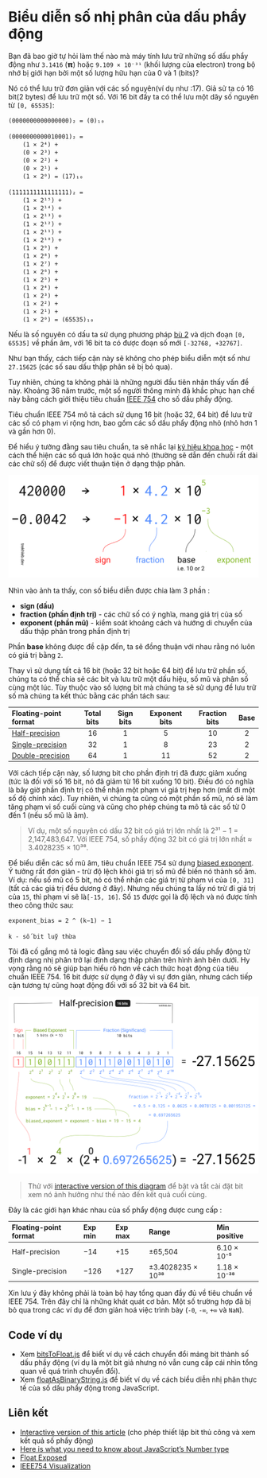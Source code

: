 # Biểu diễn số nhị phân của dấu phẩy động

Bạn đã bao giờ tự hỏi làm thế nào mà máy tính lưu trữ những số dấu phẩy động như `3.1416` (𝝿) hoặc `9.109 × 10⁻³¹` (khối lượng của electron) trong bộ nhớ bị giới hạn bởi một số lượng hữu hạn của 0 và 1 (bits)?

Nó có thể lưu trữ đơn giản với các số nguyên(ví dụ như :17). Giả sử ta có 16 bit(2 bytes) để lưu trữ một số. Với 16 bit đấy ta có thể lưu một dãy số nguyên từ `[0, 65535]`:

```text
(0000000000000000)₂ = (0)₁₀

(0000000000010001)₂ =
    (1 × 2⁴) +
    (0 × 2³) +
    (0 × 2²) +
    (0 × 2¹) +
    (1 × 2⁰) = (17)₁₀

(1111111111111111)₂ =
    (1 × 2¹⁵) +
    (1 × 2¹⁴) +
    (1 × 2¹³) +
    (1 × 2¹²) +
    (1 × 2¹¹) +
    (1 × 2¹⁰) +
    (1 × 2⁹) +
    (1 × 2⁸) +
    (1 × 2⁷) +
    (1 × 2⁶) +
    (1 × 2⁵) +
    (1 × 2⁴) +
    (1 × 2³) +
    (1 × 2²) +
    (1 × 2¹) +
    (1 × 2⁰) = (65535)₁₀
```

Nếu là số nguyên có dấu ta sử dụng phương pháp [bù 2](https://en.wikipedia.org/wiki/Two%27s_complement) và dịch đoạn `[0, 65535]` về phần âm, với 16 bit ta có được đoạn số mới `[-32768, +32767]`.

Như bạn thấy, cách tiếp cận này sẽ không cho phép biểu diễn một số như `27.15625` (các số sau dấu thập phân sẽ bị bỏ qua).

Tuy nhiên, chúng ta không phải là những người đầu tiên nhận thấy vấn đề này. Khoảng 36 năm trước, một số người thông minh đã khắc phục hạn chế này bằng cách giới thiệu tiêu chuẩn [IEEE 754](https://en.wikipedia.org/wiki/IEEE_754) cho số dấu phẩy động.

Tiêu chuẩn IEEE 754 mô tả cách sử dụng 16 bit (hoặc 32, 64 bit) để lưu trữ các số có phạm vi rộng hơn, bao gồm các số dấu phẩy động nhỏ (nhỏ hơn 1 và gần hơn 0).

Để hiểu ý tưởng đằng sau tiêu chuẩn, ta sẽ nhắc lại [ký hiệu khoa học](https://en.wikipedia.org/wiki/Scientific_notation) - một cách thể hiện các số quá lớn hoặc quá nhỏ (thường sẽ dẫn đến chuỗi rất dài các chữ số) để được viết thuận tiện ở dạng thập phân.

![Scientific number notation](images/03-scientific-notation.png)

Nhìn vào ảnh ta thấy, con số biểu diễn được chia làm 3 phần :
- **sign (dấu)**
- **fraction (phần định trị)** - các chữ số có ý nghĩa, mang giá trị của số
- **exponent (phần mũ)** - kiểm soát khoảng cách và hướng di chuyển của dấu thập phân trong phần định trị

Phần **base** không được đề cập đến, ta sẽ đồng thuận với nhau rằng nó luôn có giá trị bằng `2`.

Thay vì sử dụng tất cả 16 bit (hoặc 32 bit hoặc 64 bit) để lưu trữ phần số, chúng ta có thể chia sẻ các bit và lưu trữ một dấu hiệu, số mũ và phân số cùng một lúc. Tùy thuộc vào số lượng bit mà chúng ta sẽ sử dụng để lưu trữ số mà chúng ta kết thúc bằng các phần tách sau:

| Floating-point format | Total bits | Sign bits | Exponent bits | Fraction bits | Base |
| :-------------------- | :--------: | :-------: | :-----------: | :--------------: | :--: |
| [Half-precision](https://en.wikipedia.org/wiki/Half-precision_floating-point_format)        | 16         | 1         | 5             | 10               | 2    |
| [Single-precision](https://en.wikipedia.org/wiki/Single-precision_floating-point_format)      | 32         | 1         | 8             | 23               | 2    |
| [Double-precision](https://en.wikipedia.org/wiki/Double-precision_floating-point_format)      | 64         | 1         | 11            | 52               | 2    |

Với cách tiếp cận này, số lượng bit cho phần định trị đã được giảm xuống (tức là đối với số 16 bit, nó đã giảm từ 16 bit xuống 10 bit). Điều đó có nghĩa là bây giờ phần định trị có thể nhận một phạm vi giá trị hẹp hơn (mất đi một số độ chính xác). Tuy nhiên, vì chúng ta cũng có một phần số mũ, nó sẽ làm tăng phạm vi số cuối cùng và cũng cho phép chúng ta mô tả các số từ 0 đến 1 (nếu số mũ là âm).

> Ví dụ, một số nguyên có dấu 32 bit có giá trị lớn nhất là 2³¹ − 1 = 2,147,483,647. Với IEEE 754, số phẩy động 32 bit có giá trị lớn nhất ≈ 3.4028235 × 10³⁸.

Để biểu diễn các số mũ âm, tiêu chuẩn IEEE 754 sử dụng [biased exponent](https://en.wikipedia.org/wiki/Exponent_bias). Ý tưởng rất đơn giản - trừ độ lệch khỏi giá trị số mũ để biến nó thành số âm. Ví dụ: nếu số mũ có 5 bit, nó có thể nhận các giá trị từ phạm vi của `[0, 31]` (tất cả các giá trị đều dương ở đây). Nhưng nếu chúng ta lấy nó trừ đi giá trị của `15`, thì phạm vi sẽ là` [-15, 16] `. Số `15` được gọi là độ lệch và nó được tính theo công thức sau:

```
exponent_bias = 2 ^ (k−1) − 1

k - số bit luỹ thừa
```

Tôi đã cố gắng mô tả logic đằng sau việc chuyển đổi số dấu phẩy động từ định dạng nhị phân trở lại định dạng thập phân trên hình ảnh bên dưới. Hy vọng rằng nó sẽ giúp bạn hiểu rõ hơn về cách thức hoạt động của tiêu chuẩn IEEE 754. 16 bit được sử dụng ở đây vì sự đơn giản, nhưng cách tiếp cận tương tự cũng hoạt động đối với số 32 bit và 64 bit.

![Half-precision floating point number format explained in one picture](images/02-half-precision-floating-point-number-explained.png)

> Thử với [interactive version of this diagram](https://trekhleb.dev/blog/2021/binary-floating-point/) để bật và tắt cài đặt bit xem nó ảnh hưởng như thế nào đến kết quả cuối cùng.

Đây là các giới hạn khác nhau của số phẩy động được cung cấp :

| Floating-point format | Exp min | Exp max | Range            | Min positive |
| :-------------------- | :------ | :------ | :--------------- | :----------- |
| Half-precision        | −14     | +15     | ±65,504          | 6.10 × 10⁻⁵  |
| Single-precision      | −126    | +127    | ±3.4028235 × 10³⁸| 1.18 × 10⁻³⁸ |

Xin lưu ý đây không phải là toàn bộ hay tổng quan đầy đủ về tiêu chuẩn về IEEE 754. Trên đây chỉ là những khát quát cơ bản. Một số trường hợp đã bị bỏ qua trong các ví dụ để đơn giản hoá việc trình bày (`-0`, `-∞`, `+∞` và `NaN`).

## Code ví dụ

- Xem [bitsToFloat.js](bitsToFloat.js) để biết ví dụ về cách chuyển đổi mảng bit thành số dấu phẩy động (ví dụ là một bit giả nhưng nó vẫn cung cấp cái nhìn tổng quan về quá trình chuyển đổi).
- Xem [floatAsBinaryString.js](floatAsBinaryString.js) để biết ví dụ về cách biểu diễn nhị phân thực tế của số dấu phẩy động trong JavaScript.

## Liên kết

- [Interactive version of this article](https://trekhleb.dev/blog/2021/binary-floating-point/) (cho phép thiết lập bit thủ công và xem kết quả số phẩy động)
- [Here is what you need to know about JavaScript’s Number type](https://indepth.dev/posts/1139/here-is-what-you-need-to-know-about-javascripts-number-type)
- [Float Exposed](https://float.exposed/)
- [IEEE754 Visualization](https://bartaz.github.io/ieee754-visualization/)
